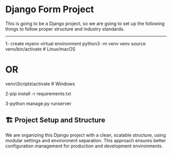 # Django Form Project

This is going to be a Django project, so we are going to set up the following things to follow proper structure and industry standards.

---
1- create myenv virtual environment
python3 -m venv venv
source venv/bin/activate  # Linux/macOS
# OR
venv\Scripts\activate     # Windows

2-pip install -r requirements.txt 

3-python manage.py runserver

## 🏗️ Project Setup and Structure

We are organizing this Django project with a clean, scalable structure, using modular settings and environment separation. This approach ensures better configuration management for production and development environments.

